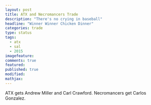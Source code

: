 ```yaml
---
layout: post
title: ATX and Necromancers Trade
description: "There's no crying in baseball"
headline: "Winner Winner Chicken Dinner"
categories: trade
type: status
tags: 
  - atx
  - sal
  - 2015
imagefeature:
comments: true
featured:
published: true
modified:
mathjax:
---
```


ATX gets Andrew Miller and Carl Crawford.
Necromancers get Carlos Gonzalez.
